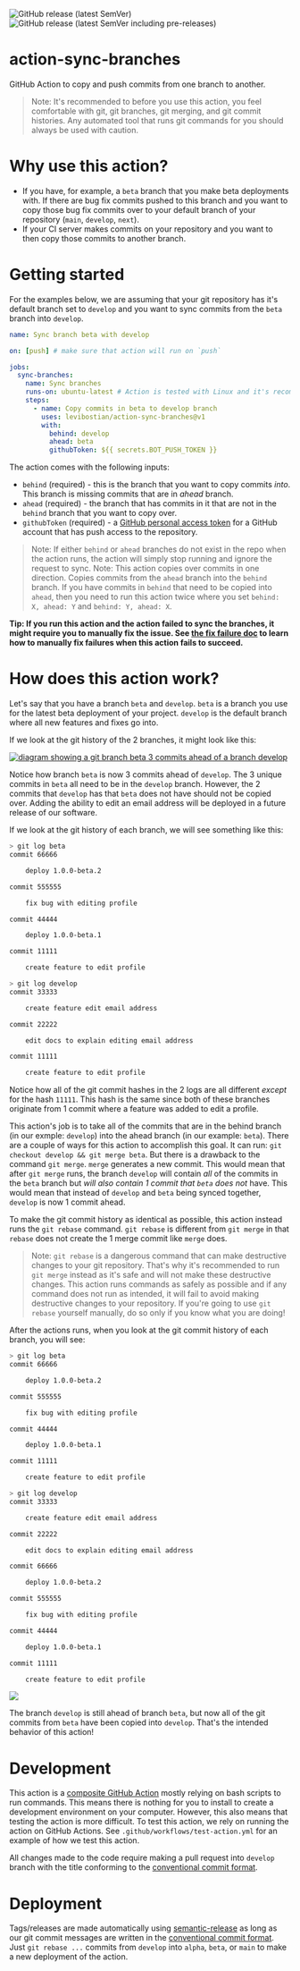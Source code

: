 ![GitHub release (latest SemVer)](https://img.shields.io/github/v/release/levibostian/action-sync-branches?label=latest%20stable%20release)
![GitHub release (latest SemVer including pre-releases)](https://img.shields.io/github/v/release/levibostian/action-sync-branches?include_prereleases&label=latest%20pre-release%20version)

# action-sync-branches

GitHub Action to copy and push commits from one branch to another.

> Note: It's recommended to before you use this action, you feel comfortable with git, git branches, git merging, and git commit histories. Any automated tool that runs git commands for you should always be used with caution. 

# Why use this action? 

* If you have, for example, a `beta` branch that you make beta deployments with. If there are bug fix commits pushed to this branch and you want to copy those bug fix commits over to your default branch of your repository (`main`, `develop`, `next`). 
* If your CI server makes commits on your repository and you want to then copy those commits to another branch. 

# Getting started 

For the examples below, we are assuming that your git repository has it's default branch set to `develop` and you want to sync commits from the `beta` branch into `develop`.

```yml
name: Sync branch beta with develop

on: [push] # make sure that action will run on `push`

jobs:
  sync-branches:
    name: Sync branches 
    runs-on: ubuntu-latest # Action is tested with Linux and it's recommended to use Linux. 
    steps:
      - name: Copy commits in beta to develop branch
        uses: levibostian/action-sync-branches@v1
        with:
          behind: develop
          ahead: beta
          githubToken: ${{ secrets.BOT_PUSH_TOKEN }}
```

The action comes with the following inputs:
* `behind` (required) - this is the branch that you want to copy commits *into*. This branch is missing commits that are in *ahead* branch. 
* `ahead` (required) - the branch that has commits in it that are not in the `behind` branch that you want to copy over. 
* `githubToken` (required) - a [GitHub personal access token](https://docs.github.com/en/authentication/keeping-your-account-and-data-secure/creating-a-personal-access-token) for a GitHub account that has push access to the repository. 

> Note: If either `behind` or `ahead` branches do not exist in the repo when the action runs, the action will simply stop running and ignore the request to sync. 
> Note: This action copies over commits in one direction. Copies commits from the `ahead` branch into the `behind` branch. If you have commits in `behind` that need to be copied into `ahead`, then you need to run this action twice where you set `behind: X, ahead: Y` and `behind: Y, ahead: X`. 

**Tip: If you run this action and the action failed to sync the branches, it might require you to manually fix the issue. See [the fix failure doc](docs/FIX_FAILURE.md) to learn how to manually fix failures when this action fails to succeed.**

# How does this action work? 

Let's say that you have a branch `beta` and `develop`. `beta` is a branch you use for the latest beta deployment of your project. `develop` is the default branch where all new features and fixes go into. 

If we look at the git history of the 2 branches, it might look like this:

[![diagram showing a git branch beta 3 commits ahead of a branch develop](https://mermaid.ink/img/eyJjb2RlIjoiZmxvd2NoYXJ0IFREXG5cbkFbZ2l0IGNvbW1pdDogQ3JlYXRlIGZlYXR1cmUgdG8gZWRpdCBwcm9maWxlXSAtLT58Z2l0IGJyYW5jaDogYmV0YXwgQihEZXZlbG9wbWVudCBjb21taXQ6IDxicj4gMS4wLjAtYmV0YS4xKVxuXG5BIC0tPnxnaXQgYnJhbmNoOiBkZXZlbG9wfCBDKGdpdCBjb21taXQ6IENyZWF0ZSBmZWF0dXJlIGVkaXQgZW1haWwgYWRkcmVzcylcbkMgLS0-IEQoZ2l0IGNvbW1pdDogRWRpdCBkb2NzIHRvIGV4cGxhaW4gZWRpdGluZyBlbWFpbCBhZGRyZXNzKVxuXG5CIC0tPnxXZSBmb3VuZCBhIGJ1ZyF8IEUoZ2l0IGNvbW1pdDogQnVnIGZpeCBmb3IgZWRpdGluZyBwcm9maWxlKVxuRSAtLT4gRihEZXZlbG9wbWVudCBjb21taXQ6IDxicj4gMS4wLjAtYmV0YS4yKSIsIm1lcm1haWQiOnsidGhlbWUiOiJkYXJrIn0sInVwZGF0ZUVkaXRvciI6ZmFsc2UsImF1dG9TeW5jIjp0cnVlLCJ1cGRhdGVEaWFncmFtIjpmYWxzZX0)](https://mermaid-js.github.io/mermaid-live-editor/edit/#eyJjb2RlIjoiZmxvd2NoYXJ0IFREXG5cbkFbZ2l0IGNvbW1pdDogQ3JlYXRlIGZlYXR1cmUgdG8gZWRpdCBwcm9maWxlXSAtLT58Z2l0IGJyYW5jaDogYmV0YXwgQihEZXZlbG9wbWVudCBjb21taXQ6IDxicj4gMS4wLjAtYmV0YS4xKVxuXG5BIC0tPnxnaXQgYnJhbmNoOiBkZXZlbG9wfCBDKGdpdCBjb21taXQ6IENyZWF0ZSBmZWF0dXJlIGVkaXQgZW1haWwgYWRkcmVzcylcbkMgLS0-IEQoZ2l0IGNvbW1pdDogRWRpdCBkb2NzIHRvIGV4cGxhaW4gZWRpdGluZyBlbWFpbCBhZGRyZXNzKVxuXG5CIC0tPnxXZSBmb3VuZCBhIGJ1ZyF8IEUoZ2l0IGNvbW1pdDogQnVnIGZpeCBmb3IgZWRpdGluZyBwcm9maWxlKVxuRSAtLT4gRihEZXZlbG9wbWVudCBjb21taXQ6IDxicj4gMS4wLjAtYmV0YS4yKSIsIm1lcm1haWQiOiJ7XG4gIFwidGhlbWVcIjogXCJkYXJrXCJcbn0iLCJ1cGRhdGVFZGl0b3IiOmZhbHNlLCJhdXRvU3luYyI6dHJ1ZSwidXBkYXRlRGlhZ3JhbSI6ZmFsc2V9)

Notice how branch `beta` is now 3 commits ahead of `develop`. The 3 unique commits in `beta` all need to be in the `develop` branch. However, the 2 commits that `develop` has that `beta` does not have should not be copied over. Adding the ability to edit an email address will be deployed in a future release of our software.

If we look at the git history of each branch, we will see something like this:

```bash
> git log beta
commit 66666

    deploy 1.0.0-beta.2

commit 555555

    fix bug with editing profile

commit 44444

    deploy 1.0.0-beta.1

commit 11111

    create feature to edit profile
```

```bash
> git log develop
commit 33333

    create feature edit email address

commit 22222

    edit docs to explain editing email address

commit 11111

    create feature to edit profile
```

Notice how all of the git commit hashes in the 2 logs are all different *except* for the hash `11111`. This hash is the same since both of these branches originate from 1 commit where a feature was added to edit a profile. 

This action's job is to take all of the commits that are in the behind branch (in our exmple: `develop`) into the ahead branch (in our example: `beta`). There are a couple of ways for this action to accomplish this goal. It can run: `git checkout develop && git merge beta`. But there is a drawback to the command `git merge`. `merge` generates a new commit. This would mean that after `git merge` runs, the branch `develop` will contain *all* of the commits in the `beta` branch but *will also contain 1 commit that `beta` does not* have. This would mean that instead of `develop` and `beta` being synced together, `develop` is now 1 commit ahead. 

To make the git commit history as identical as possible, this action instead runs the `git rebase` command. `git rebase` is different from `git merge` in that `rebase` does not create the 1 merge commit like `merge` does. 

> Note: `git rebase` is a dangerous command that can make destructive changes to your git repository. That's why it's recommended to run `git merge` instead as it's safe and will not make these destructive changes. This action runs commands as safely as possible and if any command does not run as intended, it will fail to avoid making destructive changes to your repository. If you're going to use `git rebase` yourself manually, do so only if you know what you are doing!

After the actions runs, when you look at the git commit history of each branch, you will see:

```bash
> git log beta
commit 66666

    deploy 1.0.0-beta.2

commit 555555

    fix bug with editing profile

commit 44444

    deploy 1.0.0-beta.1

commit 11111

    create feature to edit profile
```

```bash
> git log develop
commit 33333

    create feature edit email address

commit 22222

    edit docs to explain editing email address

commit 66666

    deploy 1.0.0-beta.2

commit 555555

    fix bug with editing profile

commit 44444

    deploy 1.0.0-beta.1

commit 11111

    create feature to edit profile
```

[![](https://mermaid.ink/img/eyJjb2RlIjoiZmxvd2NoYXJ0IFREXG5cbkFbZ2l0IGNvbW1pdDogQ3JlYXRlIGZlYXR1cmUgdG8gZWRpdCBwcm9maWxlXSAtLT58Z2l0IGJyYW5jaDogZGV2ZWxvcCBhbmQgYmV0YXwgQihEZXZlbG9wbWVudCBjb21taXQ6IDxicj4gMS4wLjAtYmV0YS4xKVxuXG5CIC0tPiBDKGdpdCBjb21taXQ6IEJ1ZyBmaXggZm9yIGVkaXRpbmcgcHJvZmlsZSlcbkMgLS0-IEQoRGV2ZWxvcG1lbnQgY29tbWl0OiA8YnI-IDEuMC4wLWJldGEuMilcbkQgLS0-fGdpdCBicmFuY2g6IGRldmVsb3B8IEUoZ2l0IGNvbW1pdDogQ3JlYXRlIGZlYXR1cmUgZWRpdCBlbWFpbCBhZGRyZXNzKVxuRSAtLT4gSChnaXQgY29tbWl0OiBFZGl0IGRvY3MgdG8gZXhwbGFpbiBlZGl0aW5nIGVtYWlsIGFkZHJlc3MpXG4iLCJtZXJtYWlkIjp7InRoZW1lIjoiZGFyayJ9LCJ1cGRhdGVFZGl0b3IiOmZhbHNlLCJhdXRvU3luYyI6dHJ1ZSwidXBkYXRlRGlhZ3JhbSI6ZmFsc2V9)](https://mermaid-js.github.io/mermaid-live-editor/edit/#eyJjb2RlIjoiZmxvd2NoYXJ0IFREXG5cbkFbZ2l0IGNvbW1pdDogQ3JlYXRlIGZlYXR1cmUgdG8gZWRpdCBwcm9maWxlXSAtLT58Z2l0IGJyYW5jaDogZGV2ZWxvcCBhbmQgYmV0YXwgQihEZXZlbG9wbWVudCBjb21taXQ6IDxicj4gMS4wLjAtYmV0YS4xKVxuXG5CIC0tPiBDKGdpdCBjb21taXQ6IEJ1ZyBmaXggZm9yIGVkaXRpbmcgcHJvZmlsZSlcbkMgLS0-IEQoRGV2ZWxvcG1lbnQgY29tbWl0OiA8YnI-IDEuMC4wLWJldGEuMilcbkQgLS0-fGdpdCBicmFuY2g6IGRldmVsb3B8IEUoZ2l0IGNvbW1pdDogQ3JlYXRlIGZlYXR1cmUgZWRpdCBlbWFpbCBhZGRyZXNzKVxuRSAtLT4gSChnaXQgY29tbWl0OiBFZGl0IGRvY3MgdG8gZXhwbGFpbiBlZGl0aW5nIGVtYWlsIGFkZHJlc3MpXG4iLCJtZXJtYWlkIjoie1xuICBcInRoZW1lXCI6IFwiZGFya1wiXG59IiwidXBkYXRlRWRpdG9yIjpmYWxzZSwiYXV0b1N5bmMiOnRydWUsInVwZGF0ZURpYWdyYW0iOmZhbHNlfQ)

The branch `develop` is still ahead of branch `beta`, but now all of the git commits from `beta` have been copied into `develop`. That's the intended behavior of this action! 

# Development 

This action is a [composite GitHub Action](https://docs.github.com/en/actions/creating-actions/creating-a-composite-action) mostly relying on bash scripts to run commands. This means there is nothing for you to install to create a development environment on your computer. However, this also means that testing the action is more difficult. To test this action, we rely on running the action on GitHub Actions. See `.github/workflows/test-action.yml` for an example of how we test this action. 

All changes made to the code require making a pull request into `develop` branch with the title conforming to the [conventional commit format](https://www.conventionalcommits.org/).

# Deployment

Tags/releases are made automatically using [semantic-release](https://github.com/semantic-release/semantic-release) as long as our git commit messages are written in the [conventional commit format](https://www.conventionalcommits.org/). Just `git rebase ...` commits from `develop` into `alpha`, `beta`, or `main` to make a new deployment of the action. 


